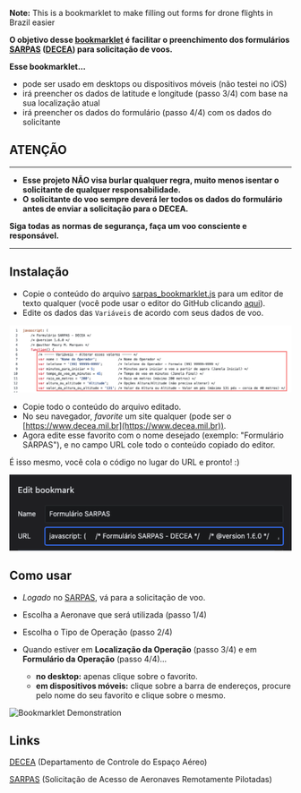 **Note:** This is a bookmarklet to make filling out forms for drone flights in Brazil easier

**O objetivo desse [bookmarklet](https://pt.wikipedia.org/wiki/Bookmarklet) é facilitar o preenchimento dos formulários [SARPAS](https://servicos.decea.mil.br/sarpas) ([DECEA](https://www.decea.mil.br)) para solicitação de voos.**

**Esse bookmarklet...**

- pode ser usado em desktops ou dispositivos móveis (não testei no iOS)
- irá preencher os dados de latitude e longitude (passo 3/4) com base na sua localização atual
- irá preencher os dados do formulário (passo 4/4) com os dados do solicitante

## ATENÇÃO

---

- **Esse projeto NÃO visa burlar qualquer regra, muito menos isentar o solicitante de qualquer responsabilidade.**
- **O solicitante do voo sempre deverá ler todos os dados do formulário antes de enviar a solicitação para o DECEA.**

**Siga todas as normas de segurança, faça um voo consciente e responsável.**

---

## Instalação

- Copie o conteúdo do arquivo [sarpas_bookmarklet.js](https://github.com/maurymmarques/sarpas_bookmarklet/blob/master/sarpas_bookmarklet.js) para um editor de texto qualquer (você pode usar o editor do GitHub clicando [aqui](https://github.com/maurymmarques/sarpas_bookmarklet/edit/master/sarpas_bookmarklet.js)).
- Edite os dados das `Variáveis` de acordo com seus dados de voo.

![Variables Screenshot](https://github.com/maurymmarques/sarpas_bookmarklet/raw/master/media/variables_screenshot.png)

- Copie todo o conteúdo do arquivo editado.
- No seu navegador, *favorite* um site qualquer (pode ser o [https://www.decea.mil.br](https://www.decea.mil.br)).
- Agora edite esse favorito com o nome desejado (exemplo: "Formulário SARPAS"), e no campo URL cole todo o conteúdo copiado do editor.

É isso mesmo, você cola o código no lugar do URL e pronto! :)

![Bookmark Screenshot](https://github.com/maurymmarques/sarpas_bookmarklet/raw/master/media/bookmark_screenshot.png)

## Como usar

- *Logado* no [SARPAS](https://servicos.decea.mil.br/sarpas), vá para a solicitação de voo. 
- Escolha a Aeronave que será utilizada (passo 1/4)
- Escolha o Tipo de Operação (passo 2/4)
- Quando estiver em **Localização da Operação** (passo 3/4) e em **Formulário da Operação** (passo 4/4)...
    
    - **no desktop:** apenas clique sobre o favorito.
    - **em dispositivos móveis:** clique sobre a barra de endereços, procure pelo nome do seu favorito e clique sobre o mesmo.

![Bookmarklet Demonstration](https://github.com/maurymmarques/sarpas_bookmarklet/raw/master/media/bookmarklet_demonstration.gif)

## Links

[DECEA](https://www.decea.mil.br) (Departamento de Controle do Espaço Aéreo)

[SARPAS](https://servicos.decea.mil.br/sarpas) (Solicitação de Acesso de Aeronaves Remotamente Pilotadas)